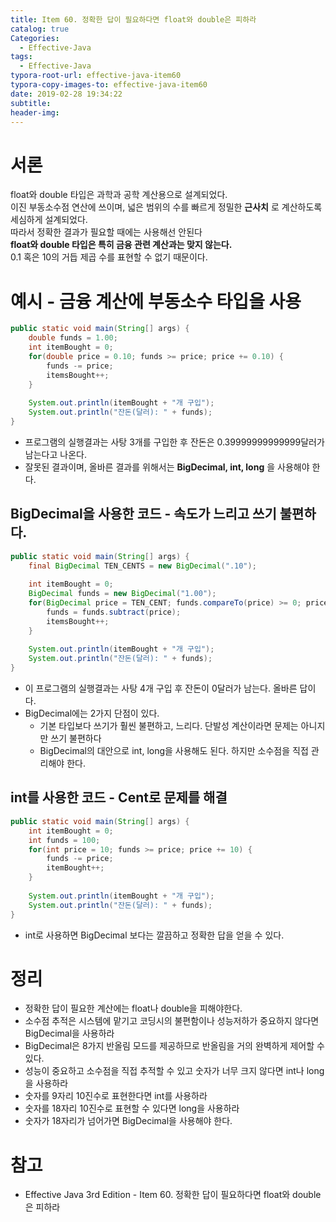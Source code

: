 ```yaml
---
title: Item 60. 정확한 답이 필요하다면 float와 double은 피하라
catalog: true
Categories:
  - Effective-Java
tags:
  - Effective-Java
typora-root-url: effective-java-item60
typora-copy-images-to: effective-java-item60
date: 2019-02-28 19:34:22
subtitle:
header-img:
---
```


# 서론

float와 double 타입은 과학과 공학 계산용으로 설계되었다.  
이진 부동소수점 연산에 쓰이며, 넓은 범위의 수를 빠르게 정밀한 **근사치** 로 계산하도록 세심하게 설계되었다.  
따라서 정확한 결과가 필요할 때에는 사용해선 안된다  
**float와 double 타입은 특히 금융 관련 계산과는 맞지 않는다.**  
0.1 혹은 10의 거듭 제곱 수를 표현할 수 없기 때문이다.



# 예시 - 금융 계산에 부동소수 타입을 사용

```java
public static void main(String[] args) {
    double funds = 1.00;
    int itemBought = 0;
    for(double price = 0.10; funds >= price; price += 0.10) {
        funds -= price;
        itemsBought++;
    }
    
    System.out.println(itemBought + "개 구입");
    System.out.println("잔돈(달러): " + funds);
}
```

* 프로그램의 실행결과는 사탕 3개를 구입한 후 잔돈은 0.39999999999999달러가 남는다고 나온다.
* 잘못된 결과이며, 올바른 결과를 위해서는 **BigDecimal, int, long** 을 사용해야 한다.



## BigDecimal을 사용한 코드 - 속도가 느리고 쓰기 불편하다.

```java
public static void main(String[] args) {
    final BigDecimal TEN_CENTS = new BigDecimal(".10");
    
    int itemBought = 0;
    BigDecimal funds = new BigDecimal("1.00");
    for(BigDecimal price = TEN_CENT; funds.compareTo(price) >= 0; price = price.add(TEN_CENTS)) {
        funds = funds.subtract(price);
        itemsBought++;
    }
    
    System.out.println(itemBought + "개 구입");
    System.out.println("잔돈(달러): " + funds);
}
```

* 이 프로그램의 실행결과는 사탕 4개 구입 후 잔돈이 0달러가 남는다. 올바른 답이다.
* BigDecimal에는 2가지 단점이 있다.
  * 기본 타입보다 쓰기가 훨씬 불편하고, 느리다. 단발성 계산이라면 문제는 아니지만 쓰기 불편하다
  * BigDecimal의 대안으로 int, long을 사용해도 된다. 하지만 소수점을 직접 관리해야 한다.



## int를 사용한 코드 - Cent로 문제를 해결

```java
public static void main(String[] args) {
    int itemBought = 0;
    int funds = 100;
    for(int price = 10; funds >= price; price += 10) {
        funds -= price;
        itemBought++;
    }
    
    System.out.println(itemBought + "개 구입");
    System.out.println("잔돈(달러): " + funds);
}
```

* int로 사용하면 BigDecimal 보다는 깔끔하고 정확한 답을 얻을 수 있다.



# 정리

* 정확한 답이 필요한 계산에는 float나 double을 피해야한다.
* 소수점 추적은 시스템에 맡기고 코딩시의 불편함이나 성능저하가 중요하지 않다면 BigDecimal을 사용하라
* BigDecimal은 8가지 반올림 모드를 제공하므로 반올림을 거의 완벽하게 제어할 수 있다.
* 성능이 중요하고 소수점을 직접 추적할 수 있고 숫자가 너무 크지 않다면 int나 long을 사용하라
* 숫자를 9자리 10진수로 표현한다면 int를 사용하라
* 숫자를 18자리 10진수로 표현할 수 있다면 long을 사용하라
* 숫자가 18자리가 넘어가면 BigDecimal을 사용해야 한다.



# 참고

* Effective Java 3rd Edition - Item 60. 정확한 답이 필요하다면 float와 double은 피하라